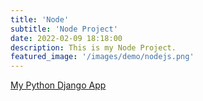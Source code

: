 ```yaml
---
title: 'Node'
subtitle: 'Node Project'
date: 2022-02-09 18:18:00
description: This is my Node Project.
featured_image: '/images/demo/nodejs.png'
---
```

[My Python Django App](https://python-django.pcservice.business)
